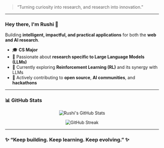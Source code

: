 <!-- Banner -->

> “Turning curiosity into research, and research into innovation.”

---

### Hey there, I'm Rushi 👋  

Building **intelligent, impactful, and practical applications** for both the **web and AI research**.

- 🎓 **CS Major**
- 🧠 Passionate about **research specific to Large Language Models (LLMs)**  
- 🧩 Currently exploring **Reinforcement Learning (RL)** and its synergy with LLMs  
- 🤝 Actively contributing to **open source**, **AI communities**, and **hackathons**

---

### 📊 GitHub Stats

<p align="center">
  <img src="https://github-readme-stats.vercel.app/api?username=Therushi14&show_icons=true&theme=radical" alt="Rushi's GitHub Stats" />
</p>

<p align="center">
  <img src="https://github-readme-streak-stats.herokuapp.com/?user=Therushi14&theme=radical" alt="GitHub Streak" />
</p>

---

### ✨ “Keep building. Keep learning. Keep evolving.” ✨
